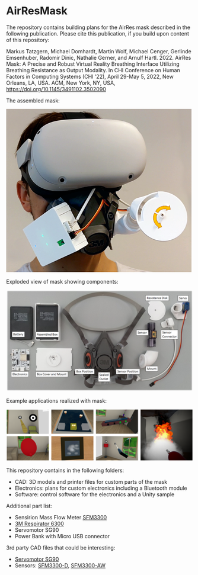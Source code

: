 # AirResMask

The repository contains building plans for the AirRes mask described in the following publication. Please cite this publication, if you build upon content of this repository:

Markus Tatzgern, Michael Domhardt, Martin Wolf, Michael Cenger, Gerlinde Emsenhuber, Radomir Dinic, Nathalie Gerner, and Arnulf Hartl. 2022. AirRes Mask: A Precise and Robust Virtual Reality Breathing Interface Utilizing Breathing Resistance as Output Modality. In CHI Conference on Human Factors in Computing Systems (CHI ’22), April 29-May 5, 2022, New Orleans, LA, USA. ACM, New York, NY, USA, https://doi.org/10.1145/3491102.3502090

The assembled mask:

<img src="/images/airres_mask.png" alt="Assembled Mask" width="500"/>

Exploded view of mask showing components:

![Exploded view of mask](/images/airesmask_explosion.png)

Example applications realized with mask:

![Example applications](/images/applications.png)

This repository contains in the following folders:
- CAD: 3D models and printer files for custom parts of the mask
- Electronics: plans for custom electronics including a Bluetooth module
- Software: control software for the electronics and a Unity sample

Additional part list:
- Sensirion Mass Flow Meter [SFM3300](https://www.sensirion.com/en/flow-sensors/mass-flow-meters-for-high-precise-measurement-of-gases/proximal-flow-sensors-sfm3300-autoclavable-washable-or-single-use/) 
- [3M Respirator 6300](https://www.3m.com/3M/en_US/p/d/v000057396/)
- Servomotor SG90
- Power Bank with Micro USB connector

3rd party CAD files that could be interesting:
- [Servomotor SG90](https://grabcad.com/library/sg90-micro-servo-9g-tower-pro-1)
- Sensors: [SFM3300-D](https://www.sensirion.com/fileadmin/user_upload/customers/sensirion/Dokumente/5_Mass_Flow_Meters/Software/Sensirion_Mass_Flow_Meters_Software_SFM3300-D.step), [SFM3300-AW](https://www.sensirion.com/fileadmin/user_upload/customers/sensirion/Dokumente/5_Mass_Flow_Meters/Software/Sensirion_Mass_Flow_Meters_Software_SFM3300-D.step)
